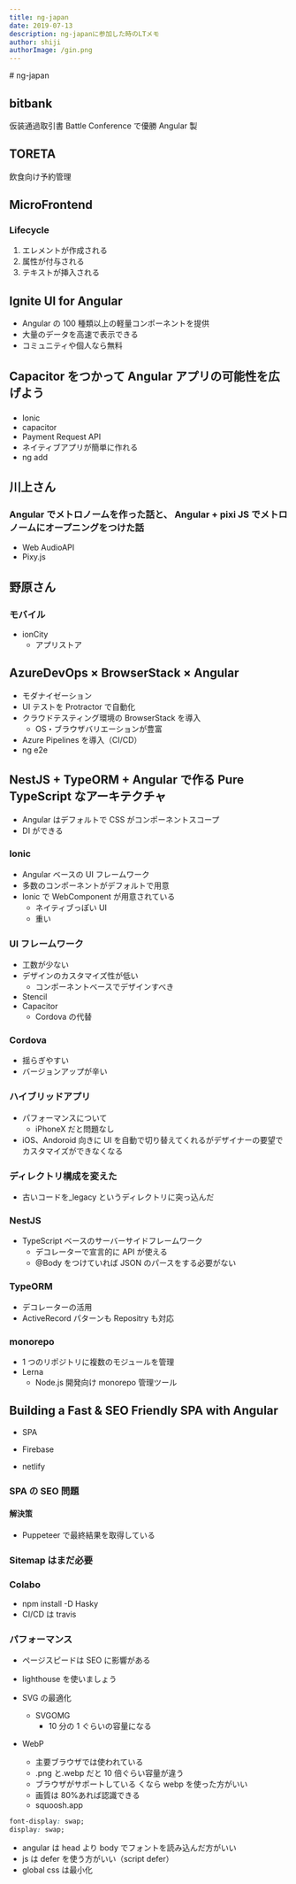 ```yaml
---
title: ng-japan
date: 2019-07-13
description: ng-japanに参加した時のLTメモ
author: shiji
authorImage: /gin.png
---
```

<Author />
# ng-japan

## bitbank

仮装通過取引書
Battle Conference で優勝
Angular 製

## TORETA

飲食向け予約管理

## MicroFrontend

### Lifecycle

1. エレメントが作成される
2. 属性が付与される
3. テキストが挿入される

## Ignite UI for Angular

- Angular の 100 種類以上の軽量コンポーネントを提供
- 大量のデータを高速で表示できる
- コミュニティや個人なら無料

## Capacitor をつかって Angular アプリの可能性を広げよう

###

- Ionic
- capacitor
- Payment Request API
- ネイティブアプリが簡単に作れる
- ng add

## 川上さん

### Angular でメトロノームを作った話と、 Angular + pixi JS でメトロノームにオープニングをつけた話

- Web AudioAPI
- Pixy.js

## 野原さん

### モバイル

- ionCity
  - アプリストア

## AzureDevOps × BrowserStack × Angular

- モダナイゼーション
- UI テストを Protractor で自動化
- クラウドテスティング環境の BrowserStack を導入
  - OS・ブラウザバリエーションが豊富
- Azure Pipelines を導入（CI/CD）
- ng e2e

## NestJS + TypeORM + Angular で作る Pure TypeScript なアーキテクチャ

- Angular はデフォルトで CSS がコンポーネントスコープ
- DI ができる

### Ionic

- Angular ベースの UI フレームワーク
- 多数のコンポーネントがデフォルトで用意
- Ionic で WebComponent が用意されている
  - ネイティブっぽい UI
  - 重い

### UI フレームワーク

- 工数が少ない
- デザインのカスタマイズ性が低い
  - コンポーネントベースでデザインすべき
- Stencil
- Capacitor
  - Cordova の代替

### Cordova

- 揺らぎやすい
- バージョンアップが辛い

### ハイブリッドアプリ

- パフォーマンスについて
  - iPhoneX だと問題なし
- iOS、Andoroid 向きに UI を自動で切り替えてくれるがデザイナーの要望でカスタマイズができなくなる

### ディレクトリ構成を変えた

- 古いコードを\_legacy というディレクトリに突っ込んだ

### NestJS

- TypeScript ベースのサーバーサイドフレームワーク
  - デコレーターで宣言的に API が使える
  - @Body をつけていれば JSON のパースをする必要がない

### TypeORM

- デコレーターの活用
- ActiveRecord パターンも Repositry も対応

### monorepo

- 1 つのリポジトリに複数のモジュールを管理
- Lerna
  - Node.js 開発向け monorepo 管理ツール

## Building a Fast & SEO Friendly SPA with Angular

- SPA
- Firebase

- netlify

### SPA の SEO 問題

#### 解決策

- Puppeteer で最終結果を取得している

### Sitemap はまだ必要

### Colabo

- npm install -D Hasky
- CI/CD は travis

### パフォーマンス

- ページスピードは SEO に影響がある
- lighthouse を使いましょう
- SVG の最適化
  - SVGOMG
    - 10 分の 1 ぐらいの容量になる
- WebP

  - 主要ブラウザでは使われている
  - .png と.webp だと 10 倍ぐらい容量が違う
  - ブラウザがサポートしている
    くなら webp を使った方がいい
  - 画質は 80%あれば認識できる
  - squoosh.app
```css
font-display: swap;
display: swap;
```
- angular は head より body でフォントを読み込んだ方がいい
- js は defer を使う方がいい（script defer）
- global css は最小化
